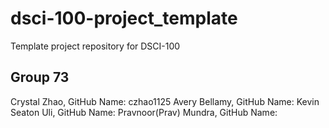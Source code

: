 # dsci-100-project_template
Template project repository for DSCI-100


## Group 73
Crystal Zhao, GitHub Name: czhao1125
Avery Bellamy, GitHub Name: 
Kevin Seaton Uli, GitHub Name: 
Pravnoor(Prav) Mundra, GitHub Name: 
